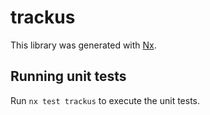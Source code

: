 # trackus

This library was generated with [Nx](https://nx.dev).

## Running unit tests

Run `nx test trackus` to execute the unit tests.
